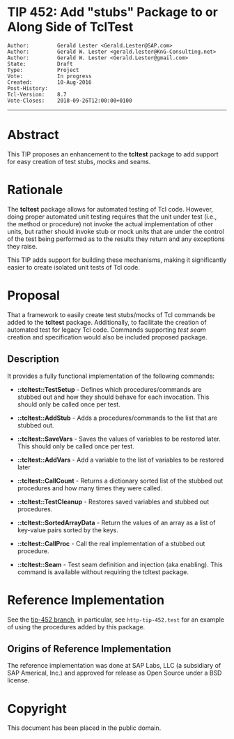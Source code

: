 # TIP 452: Add "stubs" Package to or Along Side of TclTest
	Author:         Gerald Lester <Gerald.Lester@SAP.com>
	Author:         Gerald W. Lester <gerald.lester@KnG-Consulting.net>
	Author:         Gerald W. Lester <Gerald.Lester@gmail.com>
	State:          Draft
	Type:           Project
	Vote:           In progress
	Created:        10-Aug-2016
	Post-History:   
	Tcl-Version:    8.7
	Vote-Closes:    2018-09-26T12:00:00+0100
-----

# Abstract

This TIP proposes an enhancement to the **tcltest** package to add support
for easy creation of test stubs, mocks and seams.

# Rationale

The **tcltest** package allows for automated testing of Tcl code. However,
doing proper automated unit testing requires that the unit under test \(i.e.,
the method or procedure\) not invoke the actual implementation of other units,
but rather should invoke stub or mock units that are under the control of the
test being performed as to the results they return and any exceptions they
raise.

This TIP adds support for building these mechanisms, making it significantly
easier to create isolated unit tests of Tcl code.

# Proposal

That a framework to easily create test stubs/mocks of
Tcl commands be added to the **tcltest** package.  Additionally, to facilitate the creation of automated test for legacy Tcl code.  Commands supporting _test
seam_ creation and specification would also be included proposed package.

## Description

It provides a fully functional implementation of the
following commands:

 * **::tcltest::TestSetup** - Defines which procedures/commands are stubbed out
   and how they should behave for each invocation. This should only be called
   once per test.

 * **::tcltest::AddStub** - Adds a procedures/commands to the list that are
   stubbed out.

 * **::tcltest::SaveVars** - Saves the values of variables to be restored later.
   This should only be called once per test.

 * **::tcltest::AddVars** - Add a variable to the list of variables to be
   restored later

 * **::tcltest::CallCount** - Returns a dictionary sorted list of the stubbed
   out procedures and how many times they were called.

 * **::tcltest::TestCleanup** - Restores saved variables and stubbed out
   procedures.

 * **::tcltest::SortedArrayData** - Return the values of an array as a list of
   key-value pairs sorted by the keys.

 * **::tcltest::CallProc** - Call the real implementation of a stubbed out
   procedure.

 * **::tcltest::Seam** - Test seam definition and injection \(aka enabling\).  This command is available without requiring the tcltest package. 

# Reference Implementation

See the [tip-452 branch](http://core.tcl.tk/tcl/timeline?n=100&r=tip-452), in particular, see `http-tip-452.test` for an example of using the procedures added by this package.

## Origins of Reference Implementation

The reference implementation was done at SAP Labs, LLC \(a subsidiary of SAP
Americal, Inc.\) and approved for release as Open Source under a BSD license.

# Copyright

This document has been placed in the public domain.

